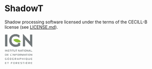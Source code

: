 # ShadowT

Shadow processing software licensed under the terms of the CECILL-B license (see [LICENSE.md](LICENSE.md)).


[![IGN](images/logo_ign.png)](https://www.ign.fr)
